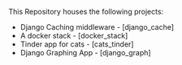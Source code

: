 This Repository houses the following projects:

- Django Caching middleware - [django_cache]
- A docker stack - [docker_stack]
- Tinder app for cats - [cats_tinder]
- Django Graphing App - [django_graph]
